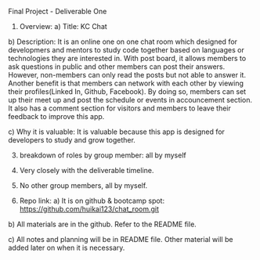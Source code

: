 Final Project - Deliverable One

1) Overview:
a) Title: 
	KC Chat

b) Description: 
	It is an online one on one chat room which designed for developmers and mentors to study code together based on languages or technologies they are interested in.  With post board, it allows members to ask questions in public and other members can post their answers. However, non-members can only read the posts but not able to answer it. Another benefit is that members can network with each other by viewing their profiles(Linked In, Github, Facebook). By doing so, members can set up their meet up and post the schedule or events in accouncement section. It also has a comment section for visitors and members to leave their feedback to improve this app.
	
c) Why it is valuable:
	It is valuable because this app is designed for developers to study and grow together. 

3) breakdown of roles by group member: all by myself

4) Very closely with the deliverable timeline.

5) No other group members, all by myself.

6) Repo link:
a) It is on github & bootcamp spot: https://github.com/huikai123/chat_room.git

b) All materials are in the github. Refer to the README file.

c) All notes and planning will be in README file. Other material will be added later on when it is necessary. 